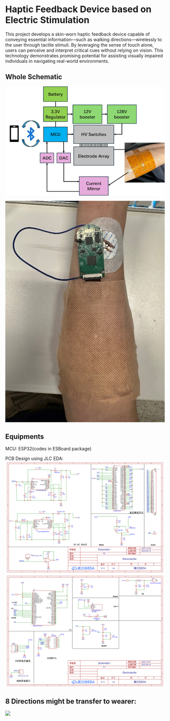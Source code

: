 # Haptic Feedback Device based on Electric Stimulation
This project develops a skin-worn haptic feedback device capable of conveying essential information—such as walking directions—wirelessly to the user through tactile stimuli. By leveraging the sense of touch alone, users can perceive and interpret critical cues without relying on vision. This technology demonstrates promising potential for assisting visually impaired individuals in navigating real-world environments.
## Whole Schematic  
![Flowchart](images/total_Schematic.png)  

<p align="center">
  <img src="images/pcb.jpg" alt="jpg">
</p>  

## Equipments
MCU: ESP32(codes in ESBoard package)  
  
PCB Design using JLC EDA:  
![](images/Schematic1.png)  
![](images/Schematic2.png)  

## 8 Directions might be transfer to wearer:  
![](images/directions.jpg) 

